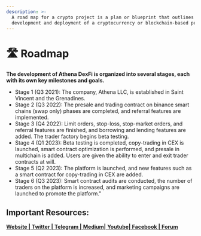 ```yaml
---
description: >-
  A road map for a crypto project is a plan or blueprint that outlines the
  development and deployment of a cryptocurrency or blockchain-based project.
---
```


# 🛣 Roadmap

**The development of Athena DexFi is organized into several stages, each with its own key milestones and goals.**

* Stage 1 (Q3 2021): The company, Athena LLC, is established in Saint Vincent and the Grenadines.
* Stage 2 (Q3 2022): The presale and trading contract on binance smart chains (swap only) phases are completed, and referral features are implemented.
* Stage 3 (Q4 2022): Limit orders, stop-loss, stop-market orders, and referral features are finished, and borrowing and lending features are added. The trader factory begins beta testing.
* Stage 4 (Q1 2023): Beta testing is completed, copy-trading in CEX is launched, smart contract optimization is performed, and presale in multichain is added. Users are given the ability to enter and exit trader contracts at will.
* Stage 5 (Q2 2023): The platform is launched, and new features such as a smart contract for copy-trading in CEX are added.
* Stage 6 (Q3 2023): Smart contract audits are conducted, the number of traders on the platform is increased, and marketing campaigns are launched to promote the platform."

## Important Resources:

[**Website |** ](https://athenadexfi.io/)[**Twitter |** ](https://twitter.com/AthenaDexFi)[**Telegram |** ](https://t.me/AthenaDexFi)[**Medium|** ](https://medium.com/@AthenaDexFi)[**Youtube|** ](https://www.youtube.com/@AthenaDexFi)[**Facebook |** ](https://www.facebook.com/AthenaDexFi)[**Forum**](https://forum.athenacryptobank.io/)
